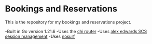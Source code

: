# Bookings and Reservations

This is the repository for my bookings and reservations project.

-Built in Go version 1.21.6
-Uses the [chi router](github.com/go-chi/chi)
-Uses [alex edwards SCS session management](github.com/alexedwards/scs/)
-Uses [nosurf](github.com/justinas/nosurf)